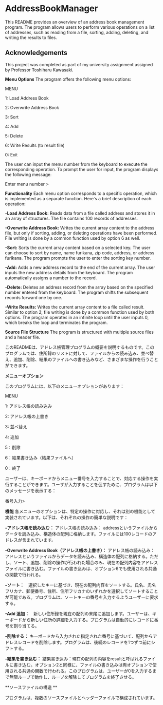 # AddressBookManager

This README provides an overview of an address book management program. The program allows users to perform various operations on a list of addresses, such as reading from a file, sorting, adding, deleting, and writing the results to files.

## Acknowledgements
This project was completed as part of my university assignment assigned by Professor Toshiharu Kawasaki.

**Menu Options**
The program offers the following menu options:

MENU

1: Load Address Book

2: Overwrite Address Book

3: Sort

4: Add

5: Delete

6: Write Results (to result file)

0: Exit


The user can input the menu number from the keyboard to execute the corresponding operation. 
To prompt the user for input, the program displays the following message:

Enter menu number >

**Functionality**
Each menu option corresponds to a specific operation, which is implemented as a separate function. Here's a brief description of each operation:

**-Load Address Book:** Reads data from a file called address and stores it in an array of structures. The file contains 100 records of addresses.

**-Overwrite Address Book:** Writes the current array content to the address file, but only if sorting, adding, or deleting operations have been performed. File writing is done by a common function used by option 6 as well.

**-Sort:** Sorts the current array content based on a selected key. The user can choose to sort by name, name furikana, zip code, address, or address furikana. The program prompts the user to enter the sorting key number.

**-Add:** Adds a new address record to the end of the current array. The user inputs the new address details from the keyboard. The program automatically assigns a number to the record.

**-Delete:** Deletes an address record from the array based on the specified number entered from the keyboard. The program shifts the subsequent records forward one by one.

**-Write Results:** Writes the current array content to a file called result. Similar to option 2, file writing is done by a common function used by both options.
The program operates in an infinite loop until the user inputs 0, which breaks the loop and terminates the program.

**Source File Structure**
The program is structured with multiple source files and a header file. 

このREADMEは、アドレス帳管理プログラムの概要を説明するものです。このプログラムでは、住所録のリストに対して、ファイルからの読み込み、並べ替え、追加、削除、結果のファイルへの書き込みなど、さまざまな操作を行うことができます。

**メニューオプション** 

このプログラムには、以下のメニューオプションがあります：

MENU

1: アドレス帳の読み込み

2: アドレス帳の上書き

3: 並べ替え

4: 追加

5：削除

6：結果書き込み（結果ファイルへ）

0：終了

ユーザーは、キーボードからメニュー番号を入力することで、対応する操作を実行することができます。ユーザが入力することを促すために、プログラムは以下のメッセージを表示する：

番号入力>

**機能** 
各メニューのオプションは、特定の操作に対応し、それは別の機能として実装されています。以下は、それぞれの操作の簡単な説明です：

**-アドレス帳を読み込む：** アドレス帳の読み込み： addressというファイルからデータを読み込み、構造体の配列に格納します。ファイルには100レコードのアドレスが含まれています。

**-Overwrite Address Book（アドレス帳の上書き）：** アドレス帳の読み込み：アドレスというファイルからデータを読み込み、構造体の配列に格納する。ただし、ソート、追加、削除の操作が行われた場合のみ、現在の配列内容をアドレスファイルに書き込む。ファイルの書き込みは、オプション6でも使用される共通の関数で行われる。

**-ソート：**　選択したキーに基づき、現在の配列内容をソートする。氏名、氏名フリカナ、郵便番号、住所、住所フリカナのいずれかを選択してソートすることが可能である。プログラムは、ソートキーの番号を入力するようユーザーに要求する。

**-Add 追加：**　新しい住所録を現在の配列の末尾に追加します。ユーザーは、キーボードから新しい住所の詳細を入力する。プログラムは自動的にレコードに番号を割り当てる。

**-削除する：** キーボードから入力された指定された番号に基づいて、配列からアドレスレコードを削除します。プログラムは、後続のレコードを1つずつ前にシフトする。

**-結果を書き込む：** 結果書き込み：現在の配列の内容をresultと呼ばれるファイルに書き込む。オプション2と同様に、ファイルの書き込みは両オプションで使用される共通の関数で行われる。このプログラムは、ユーザーが0を入力するまで無限ループで動作し、ループを解除してプログラムを終了させる。

**ソースファイルの構造 **

プログラムは、複数のソースファイルとヘッダーファイルで構成されています。
